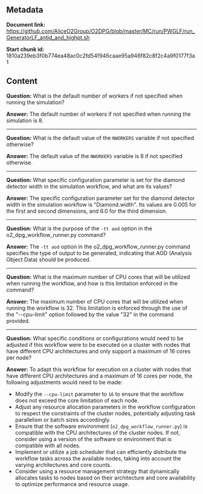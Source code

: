 ## Metadata

**Document link:** https://github.com/AliceO2Group/O2DPG/blob/master/MC/run/PWGLF/run_GeneratorLF_antid_and_highpt.sh

**Start chunk id:** 1810a239eb3f0b774ea48ac0c2fd54f946caae95a946f82c8f2c4a9f0177f3a1

## Content

**Question:** What is the default number of workers if not specified when running the simulation?

**Answer:** The default number of workers if not specified when running the simulation is 8.

---

**Question:** What is the default value of the `NWORKERS` variable if not specified otherwise?

**Answer:** The default value of the `NWORKERS` variable is 8 if not specified otherwise.

---

**Question:** What specific configuration parameter is set for the diamond detector width in the simulation workflow, and what are its values?

**Answer:** The specific configuration parameter set for the diamond detector width in the simulation workflow is "Diamond.width". Its values are 0.005 for the first and second dimensions, and 6.0 for the third dimension.

---

**Question:** What is the purpose of the `-tt aod` option in the o2_dpg_workflow_runner.py command?

**Answer:** The `-tt aod` option in the o2_dpg_workflow_runner.py command specifies the type of output to be generated, indicating that AOD (Analysis Object Data) should be produced.

---

**Question:** What is the maximum number of CPU cores that will be utilized when running the workflow, and how is this limitation enforced in the command?

**Answer:** The maximum number of CPU cores that will be utilized when running the workflow is 32. This limitation is enforced through the use of the "--cpu-limit" option followed by the value "32" in the command provided.

---

**Question:** What specific conditions or configurations would need to be adjusted if this workflow were to be executed on a cluster with nodes that have different CPU architectures and only support a maximum of 16 cores per node?

**Answer:** To adapt this workflow for execution on a cluster with nodes that have different CPU architectures and a maximum of 16 cores per node, the following adjustments would need to be made:

- Modify the `--cpu-limit` parameter to `16` to ensure that the workflow does not exceed the core limitation of each node.
- Adjust any resource allocation parameters in the workflow configuration to respect the constraints of the cluster nodes, potentially adjusting task parallelism or batch sizes accordingly.
- Ensure that the software environment (`o2_dpg_workflow_runner.py`) is compatible with the CPU architectures of the cluster nodes. If not, consider using a version of the software or environment that is compatible with all nodes.
- Implement or utilize a job scheduler that can efficiently distribute the workflow tasks across the available nodes, taking into account the varying architectures and core counts.
- Consider using a resource management strategy that dynamically allocates tasks to nodes based on their architecture and core availability to optimize performance and resource usage.
